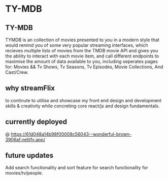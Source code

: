 # TY-MDB

## TY-MDB
TYMDB is an collection of movies presented to you in a modern style that would remind you of some very popular streaming interfaces, which recieves multiple lists of movies from the TMDB movie API and gives you the abliity to interact with each movie item, and call different endpoints to maximise the amount of data available to you, including seperates pages for: Movies && Tv Shows, Tv Seasons, Tv Episodes, Movie Collections, And Cast/Crew.

## why streamFlix
to continute to utilise and showcase my front end design and development skills & creativity while concreting core react/js and design fundamentals.

## currently deployed
@ https://61d048a14b98f00008c56043--wonderful-brown-3906af.netlify.app/

## future updates
Add search functionality and sort feature for search functionality for movies/tv/people.
